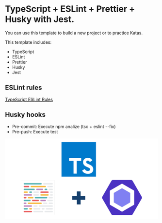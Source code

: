 # TypeScript + ESLint + Prettier + Husky with Jest. 

You can use this template to build a new project or to practice Katas.

This template includes:
* TypeScript
* ESLint
* Prettier
* Husky
* Jest

## ESLint rules
[TypeScript ESLint Rules](https://github.com/typescript-eslint/typescript-eslint/tree/master/packages/eslint-plugin)

## Husky hooks
* Pre-commit: Execute npm analize (tsc + eslint --fix)
* Pre-push: Execute test

![TypeScript + ESLint + Prettier](logo.png)